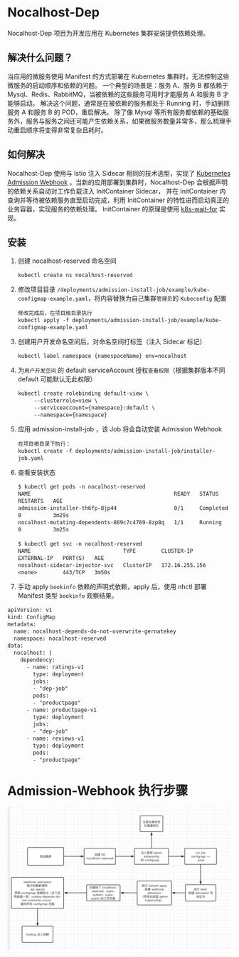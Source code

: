 # Nocalhost-Dep
Nocalhost-Dep 项目为开发应用在 Kubernetes 集群安装提供依赖处理。

## 解决什么问题？
当应用的微服务使用 Manifest 的方式部署在 Kubernetes 集群时，无法控制这些微服务的启动顺序和依赖的问题。
一个典型的场景是：服务 A、服务 B 都依赖于 Mysql、Redis、RabbitMQ，当被依赖的这些服务可用时才能服务 A 和服务 B 才能够启动。
解决这个问题，通常是在被依赖的服务都处于 Running 时，手动删除服务 A 和服务 B 的 POD，重启解决。
除了像 Mysql 等所有服务都依赖的基础服务外，服务与服务之间还可能产生依赖关系，如果微服务数量非常多，那么梳理手动重启顺序将变得非常复杂且耗时。

## 如何解决
Nocalhost-Dep 使用与 Istio 注入 Sidecar 相同的技术选型，实现了 [Kubernetes Admission Webhook](https://kubernetes.io/zh/docs/reference/access-authn-authz/extensible-admission-controllers/)
。当新的应用部署到集群时，Nocalhost-Dep 会根据声明的依赖关系自动对工作负载注入 InitContainer Sidecar，
并在 InitContainer 内查询并等待被依赖服务直至启动完成，利用 InitContainer 的特性进而启动真正的业务容器，实现服务的依赖处理。
InitContainer 的原理是使用 [k8s-wait-for](https://github.com/groundnuty/k8s-wait-for) 实现。

## 安装
1. 创建 nocalhost-reserved 命名空间
   ```
   kubectl create ns nocalhost-reserved
   ```
2. 修改项目目录 `/deployments/admission-install-job/example/kube-configmap-example.yaml`，将内容替换为自己集群`管理员`的 `Kubeconfig` 配置
   ```
   修改完成后，在项目根目录执行
   kubectl apply -f deployments/admission-install-job/example/kube-configmap-example.yaml
   ```
3. 创建用户开发命名空间后，对命名空间打标签（注入 Sidecar 标记）
   ```
   kubectl label namespace {namespaceName} env=nocalhost
   ```
4. 为`用户开发空间` 的 default serviceAccount 授权`查看权限`（根据集群版本不同 default 可能默认无此权限）
   ```
   kubectl create rolebinding default-view \
        --clusterrole=view \
        --serviceaccount={namespace}:default \
        --namespace={namespace}
   ```
5. 应用 admission-install-job ，该 Job 将会自动安装 Admission Webhook
   ```
   在项目根目录下执行：
   kubectl create -f deployments/admission-install-job/installer-job.yaml
   ```
6. 查看安装状态
   ```
   $ kubectl get pods -n nocalhost-reserved
   NAME                                             READY   STATUS      RESTARTS   AGE
   admission-installer-th6fp-8jp44                  0/1     Completed   0          3m29s
   nocalhost-mutating-dependents-869c7c4769-8zp8q   1/1     Running     0          3m25s
   
   $ kubectl get svc -n nocalhost-reserved
   NAME                             TYPE        CLUSTER-IP       EXTERNAL-IP   PORT(S)   AGE
   nocalhost-sidecar-injector-svc   ClusterIP   172.16.255.156   <none>        443/TCP   3m50s
   ```
7. 手动 apply `bookinfo` 依赖的声明式依赖，apply 后，使用 nhctl 部署 Manifest 类型 `bookinfo` 观察结果。
```
apiVersion: v1
kind: ConfigMap
metadata:
  name: nocalhost-depends-do-not-overwrite-gernatekey
  namespace: nocalhost-reserved
data:
  nocalhost: |
    dependency:
      - name: ratings-v1
        type: deployment
        jobs:
        - "dep-job"
        pods:
        - "productpage"
      - name: productpage-v1
        type: deployment
        jobs:
        - "dep-job"
      - name: reviews-v1
        type: deployment
        pods:
        - "productpage"
```

# Admission-Webhook 执行步骤
![](./images/admission-webhook.png)